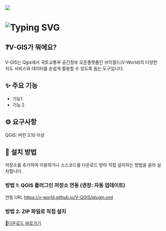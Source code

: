 <img src="https://img.shields.io/badge/Qgis-ffffff?style=flat-square&logo=Qgis&logoColor=#589632"/>

# ![Typing SVG](https://readme-typing-svg.demolab.com?font=Fira+Code&weight=700&size=24&pause=1000&width=460&height=40&color=FFFFFF&lines=Qgis+%EC%A0%84%EC%9A%A9+%EB%B8%8C%EC%9D%B4%EC%9B%94%EB%93%9C+%ED%94%8C%EB%9F%AC%EA%B7%B8%EC%9D%B8+V-QGIS)
## ❓V-GIS가 뭐에요?
V-GIS는 Qgis에서 국토교통부 공간정보 오픈플랫폼인 브이월드(V-World)의 다양한 지도 서비스와 데이터를 손쉽게 활용할 수 있도록 돕는 도구입니다.

## ✨ 주요 기능
- 기능1
- 기능 2

## ⚙️ 요구사항
QGIS: 버전 3.10 이상

## 💾 설치 방법
저장소를 추가하여 이용하거나 소스코드를 다운로드 받아 직접 설치하는 방법을 골라 설치합니다.

### 방법 1: QGIS 플러그인 저장소 연동 (권장: 자동 업데이트)
연동 URL https://v-world.github.io/V-QGIS/plugin.xml

### 방법 2: ZIP 파일로 직접 설치
[💾다운로드 바로가기](https://github.com/V-world/V-QGIS/releases/)
